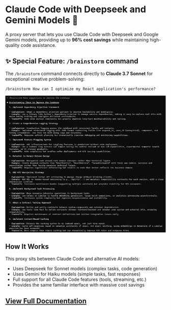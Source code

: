 # Claude Code with Deepseek and Gemini Models 🧠

A proxy server that lets you use Claude Code with Deepseek and Google Gemini models, providing up to **96% cost savings** while maintaining high-quality code assistance.

## ✨ Special Feature: `/brainstorm` command

The `/brainstorm` command connects directly to **Claude 3.7 Sonnet** for exceptional creative problem-solving:

```
/brainstorm How can I optimize my React application's performance?
```

![Brainstorm Example](https://raw.githubusercontent.com/kevinnbass/claude-code-deepseek/main/assets/brainstorm-example.png)

## How It Works

This proxy sits between Claude Code and alternative AI models:
- Uses Deepseek for Sonnet models (complex tasks, code generation)
- Uses Gemini for Haiku models (simple tasks, fast responses)
- Full support for all Claude Code features (tools, streaming, etc.)
- Provides the same familiar interface with massive cost savings

## [View Full Documentation](https://github.com/kevinnbass/claude-code-deepseek/blob/main/README.md)